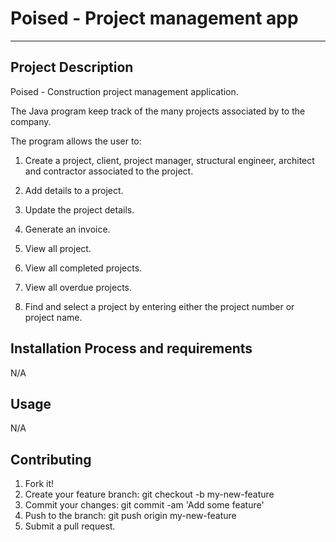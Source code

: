 # Poised - Project management app
---

## Project Description
Poised - Construction project management application.

The Java program keep track of the many projects associated by to the company.

The program allows the user to:

1. Create a project, client, project manager, structural engineer, architect and contractor associated to the project.

2. Add details to a project.

3. Update the project details.

4. Generate an invoice.

5. View all project.

6. View all completed projects.

7. View all overdue projects.

8. Find and select a project by entering either the project number or project name.


## Installation Process and requirements
N/A


## Usage
N/A

## Contributing
1. Fork it!
2. Create your feature branch: git checkout -b my-new-feature
3. Commit your changes: git commit -am 'Add some feature'
4. Push to the branch: git push origin my-new-feature
5. Submit a pull request.